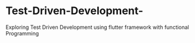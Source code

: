 # Test-Driven-Development-
Exploring Test Driven Development using flutter framework with functional Programming
